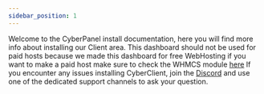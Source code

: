 ```yaml
---
sidebar_position: 1
---
```


Welcome to the CyberPanel install documentation, here you will find more info about installing our Client area.
This dashboard should not be used for paid hosts because we made this dashboard for free WebHosting if you want to make a paid host make sure to check the WHMCS module [here](https://github.com/jetchirag/cyberpanel-whmcs)
If you encounter any issues installing CyberClient, join the [Discord](https://discord.gg/XGd6UEf3Ze) and use one of the dedicated support channels to ask your question.